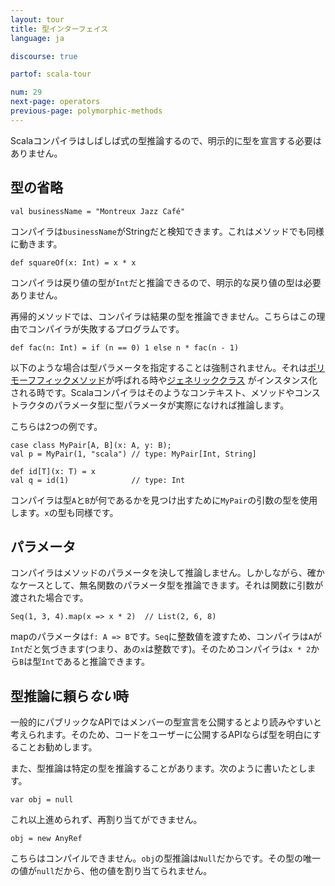 ```yaml
---
layout: tour
title: 型インターフェイス
language: ja

discourse: true

partof: scala-tour

num: 29
next-page: operators
previous-page: polymorphic-methods
---
```


Scalaコンパイラはしばしば式の型推論するので、明示的に型を宣言する必要はありません。

## 型の省略

```tut
val businessName = "Montreux Jazz Café"
```
コンパイラは`businessName`がStringだと検知できます。これはメソッドでも同様に動きます。

```tut
def squareOf(x: Int) = x * x
```
コンパイラは戻り値の型が`Int`だと推論できるので、明示的な戻り値の型は必要ありません。

再帰的メソッドでは、コンパイラは結果の型を推論できません。こちらはこの理由でコンパイラが失敗するプログラムです。

```tut:fail
def fac(n: Int) = if (n == 0) 1 else n * fac(n - 1)
```

以下のような場合は型パラメータを指定することは強制されません。それは[ポリモーフフィックメソッド](polymorphic-methods.html)が呼ばれる時や[ジェネリッククラス](generic-classes.html) がインスタンス化される時です。Scalaコンパイラはそのようなコンテキスト、メソッドやコンストラクタのパラメータ型に型パラメータが実際になければ推論します。

こちらは2つの例です。

```tut
case class MyPair[A, B](x: A, y: B);
val p = MyPair(1, "scala") // type: MyPair[Int, String]

def id[T](x: T) = x
val q = id(1)              // type: Int
```
コンパイラは型`A`と`B`が何であるかを見つけ出すために`MyPair`の引数の型を使用します。`x`の型も同様です。

## パラメータ

コンパイラはメソッドのパラメータを決して推論しません。しかしながら、確かなケースとして、無名関数のパラメータ型を推論できます。それは関数に引数が渡された場合です。

```tut
Seq(1, 3, 4).map(x => x * 2)  // List(2, 6, 8)
```

mapのパラメータは`f: A => B`です。`Seq`に整数値を渡すため、コンパイラは`A`が`Int`だと気づきます(つまり、あの`x`は整数です)。そのためコンパイラは`x * 2`から`B`は型`Int`であると推論できます。

## 型推論に頼ら*ない*時

一般的にパブリックなAPIではメンバーの型宣言を公開するとより読みやすいと考えられます。そのため、コードをユーザーに公開するAPIならば型を明白にすることお勧めします。

また、型推論は特定の型を推論することがあります。次のように書いたとします。

```tut
var obj = null
```

これ以上進められず、再割り当てができません。

```tut:fail
obj = new AnyRef
```

こちらはコンパイルできません。`obj`の型推論は`Null`だからです。その型の唯一の値が`null`だから、他の値を割り当てられません。
